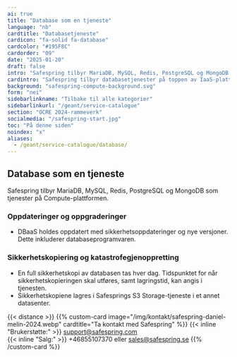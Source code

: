 ```yaml
---
ai: true
title: "Database som en tjeneste"
language: "nb"
cardtitle: "Databasetjeneste"
cardicon: "fa-solid fa-database"
cardcolor: "#195F8C"
cardorder: "09"
date: "2025-01-20"
draft: false
intro: "Safespring tilbyr MariaDB, MySQL, Redis, PostgreSQL og MongoDB som tjenester på toppen av Compute-plattformen."
cardintro: "Safespring tilbyr databasetjenester på toppen av IaaS-plattformen."
background: "safespring-compute-background.svg"
form: "nei"
sidebarlinkname: "Tilbake til alle kategorier"
sidebarlinkurl: "/geant/service-catalogue"
section: "OCRE 2024-rammeverk"
socialmedia: "/safespring-start.jpg"
toc: "På denne siden"
noindex: "x"
aliases:
  - /geant/service-catalogue/database/
---
```


## Database som en tjeneste

Safespring tilbyr MariaDB, MySQL, Redis, PostgreSQL og MongoDB som tjenester på Compute-plattformen.

### Oppdateringer og oppgraderinger

- DBaaS holdes oppdatert med sikkerhetsoppdateringer og nye versjoner. Dette inkluderer databaseprogramvaren.

### Sikkerhetskopiering og katastrofegjenoppretting

- En full sikkerhetskopi av databasen tas hver dag. Tidspunktet for når sikkerhetskopieringen skal utføres, samt lagringstid, kan angis i tjenesten.
- Sikkerhetskopiene lagres i Safesprings S3 Storage-tjeneste i et annet datasenter.

{{< distance >}}
{{% custom-card image="/img/kontakt/safespring-daniel-melin-2024.webp" cardtitle="Ta kontakt med Safespring" %}}
{{< inline "Brukerstøtte:" >}} support@safespring.com  
{{< inline "Salg:" >}} +46855107370 eller sales@safespring.se
{{% /custom-card %}}
